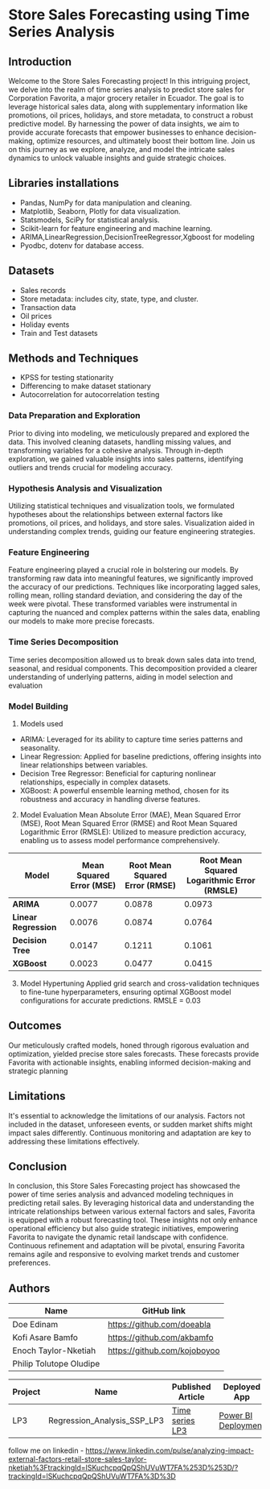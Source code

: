 # Store Sales Forecasting using Time Series Analysis
## Introduction
Welcome to the Store Sales Forecasting project!
In this intriguing project, we delve into the realm of time series analysis to predict store sales for Corporation Favorita, a major grocery retailer in Ecuador. The goal is to leverage historical sales data, along with supplementary information like promotions, oil prices, holidays, and store metadata, to construct a robust predictive model. By harnessing the power of data insights, we aim to provide accurate forecasts that empower businesses to enhance decision-making, optimize resources, and ultimately boost their bottom line. Join us on this journey as we explore, analyze, and model the intricate sales dynamics to unlock valuable insights and guide strategic choices.
## Libraries installations
* Pandas, NumPy for data manipulation and cleaning.
* Matplotlib, Seaborn, Plotly for data visualization.
* Statsmodels, SciPy for statistical analysis.
* Scikit-learn for feature engineering and machine learning.
* ARIMA,LinearRegression,DecisionTreeRegressor,Xgboost for modeling
* Pyodbc, dotenv for database access. 
## Datasets
* Sales records
* Store metadata: includes city, state, type, and cluster.
* Transaction data
* Oil prices
* Holiday events
* Train and Test datasets 
## Methods and Techniques
* KPSS for testing stationarity 
* Differencing to make dataset stationary
* Autocorrelation for autocorrelation testing 

### Data Preparation and Exploration
Prior to diving into modeling, we meticulously prepared and explored the data. This involved cleaning datasets, handling missing values, and transforming variables for a cohesive analysis. Through in-depth exploration, we gained valuable insights into sales patterns, identifying outliers and trends crucial for modeling accuracy.

### Hypothesis Analysis and Visualization
Utilizing statistical techniques and visualization tools, we formulated hypotheses about the relationships between external factors like promotions, oil prices, and holidays, and store sales. Visualization aided in understanding complex trends, guiding our feature engineering strategies.

### Feature Engineering
Feature engineering played a crucial role in bolstering our models. By transforming raw data into meaningful features, we significantly improved the accuracy of our predictions. Techniques like incorporating lagged sales, rolling mean, rolling standard deviation, and considering the day of the week were pivotal. These transformed variables were instrumental in capturing the nuanced and complex patterns within the sales data, enabling our models to make more precise forecasts. 

### Time Series Decomposition
Time series decomposition allowed us to break down sales data into trend, seasonal, and residual components. This decomposition provided a clearer understanding of underlying patterns, aiding in model selection and evaluation
### Model Building
1. Models used
* ARIMA: Leveraged for its ability to capture time series patterns and seasonality.
* Linear Regression: Applied for baseline predictions, offering insights into linear relationships between variables.
* Decision Tree Regressor: Beneficial for capturing nonlinear relationships, especially in complex datasets.
* XGBoost: A powerful ensemble learning method, chosen for its robustness and accuracy in handling diverse features.
  
2.  Model Evaluation
Mean Absolute Error (MAE), Mean Squared Error (MSE), Root Mean Squared Error (RMSE) and Root Mean Squared Logarithmic Error (RMSLE): Utilized to measure prediction accuracy, enabling us to assess model performance comprehensively.

| **Model**           | **Mean Squared Error (MSE)** | **Root Mean Squared Error (RMSE)** | **Root Mean Squared Logarithmic Error (RMSLE)** |
|----------------------|-------------------------------|------------------------------------|--------------------------------------------|
| **ARIMA**            | 0.0077                        | 0.0878                             | 0.0973                                     |
| **Linear Regression**| 0.0076                        | 0.0874                             | 0.0764                                     |
| **Decision Tree**    | 0.0147                        | 0.1211                             | 0.1061                                     |
| **XGBoost**          | 0.0023                        | 0.0477                             | 0.0415                                     |

3.  Model Hypertuning 
Applied grid search and cross-validation techniques to fine-tune hyperparameters, ensuring optimal XGBoost model configurations for accurate predictions. RMSLE = 0.03
## Outcomes
Our meticulously crafted models, honed through rigorous evaluation and optimization, yielded precise store sales forecasts. These forecasts provide Favorita with actionable insights, enabling informed decision-making and strategic planning
## Limitations 
It's essential to acknowledge the limitations of our analysis. Factors not included in the dataset, unforeseen events, or sudden market shifts might impact sales differently. Continuous monitoring and adaptation are key to addressing these limitations effectively.
## Conclusion
In conclusion, this Store Sales Forecasting project has showcased the power of time series analysis and advanced modeling techniques in predicting retail sales. By leveraging historical data and understanding the intricate relationships between various external factors and sales, Favorita is equipped with a robust forecasting tool. These insights not only enhance operational efficiency but also guide strategic initiatives, empowering Favorita to navigate the dynamic retail landscape with confidence. Continuous refinement and adaptation will be pivotal, ensuring Favorita remains agile and responsive to evolving market trends and customer preferences.
## Authors
| Name | GitHub link |
| ---- | ---- |
| Doe Edinam                   | https://github.com/doeabla         |
| Kofi Asare Bamfo             | https://github.com/akbamfo         |
| Enoch Taylor-Nketiah         | https://github.com/kojoboyoo       |
|Philip Tolutope Oludipe       |       |

| Project |	Name |	Published Article |	Deployed App |
| ---- | -----| ----- | ---- |
| LP3	| Regression_Analysis_SSP_LP3 |	[Time series LP3](https://medium.com/@eadoe97/predicting-favoritas-future-a-regression-analysis-approach-to-sales-prediction-79692378793f) | [Power BI Deployment](https://app.powerbi.com/groups/me/reports/9315022f-bf70-41c9-aedb-1ce535e07ec0/ReportSection?experience=power-bi) |


follow me on linkedin - https://www.linkedin.com/pulse/analyzing-impact-external-factors-retail-store-sales-taylor-nketiah%3FtrackingId=lSKuchcpqQpQShUVuWT7FA%253D%253D/?trackingId=lSKuchcpqQpQShUVuWT7FA%3D%3D
